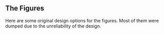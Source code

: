## The Figures
Here are some original design options for the figures. Most of them were dumped due to the unreliability of the design.
